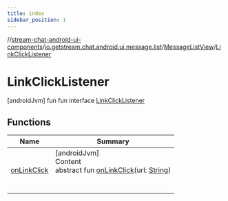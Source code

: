 ```yaml
---
title: index
sidebar_position: 1
---
```

//[stream-chat-android-ui-components](../../../../index.md)/[io.getstream.chat.android.ui.message.list](../../index.md)/[MessageListView](../index.md)/[LinkClickListener](index.md)



# LinkClickListener  
 [androidJvm] fun fun interface [LinkClickListener](index.md)   


## Functions  
  
|  Name |  Summary | 
|---|---|
| <a name="io.getstream.chat.android.ui.message.list/MessageListView.LinkClickListener/onLinkClick/#kotlin.String/PointingToDeclaration/"></a>[onLinkClick](onLinkClick.md)| <a name="io.getstream.chat.android.ui.message.list/MessageListView.LinkClickListener/onLinkClick/#kotlin.String/PointingToDeclaration/"></a>[androidJvm]  <br/>Content  <br/>abstract fun [onLinkClick](onLinkClick.md)(url: [String](https://kotlinlang.org/api/latest/jvm/stdlib/kotlin/-string/index.html))  <br/><br/><br/>|

